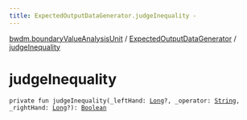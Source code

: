 ```yaml
---
title: ExpectedOutputDataGenerator.judgeInequality - 
---
```


[bwdm.boundaryValueAnalysisUnit](../index.html) / [ExpectedOutputDataGenerator](index.html) / [judgeInequality](./judge-inequality.html)

# judgeInequality

`private fun judgeInequality(_leftHand: `[`Long`](https://kotlinlang.org/api/latest/jvm/stdlib/kotlin/-long/index.html)`?, _operator: `[`String`](https://kotlinlang.org/api/latest/jvm/stdlib/kotlin/-string/index.html)`, _rightHand: `[`Long`](https://kotlinlang.org/api/latest/jvm/stdlib/kotlin/-long/index.html)`?): `[`Boolean`](https://kotlinlang.org/api/latest/jvm/stdlib/kotlin/-boolean/index.html)